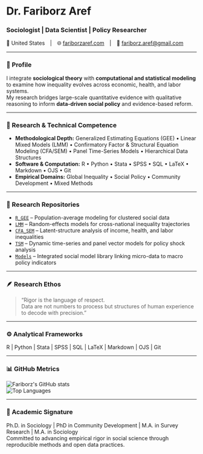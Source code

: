 # Dr. Fariborz Aref  
### Sociologist  |  Data Scientist  |  Policy Researcher  

📍 United States | 🌐 [fariborzaref.com](https://fariborzaref.com) | 📧 fariborz.aref@gmail.com  

---

### 🧭 Profile  
I integrate **sociological theory** with **computational and statistical modeling** to examine how inequality evolves across economic, health, and labor systems.  
My research bridges large-scale quantitative evidence with qualitative reasoning to inform **data-driven social policy** and evidence-based reform.

---

### 🔬 Research & Technical Competence  
- **Methodological Depth:** Generalized Estimating Equations (GEE) • Linear Mixed Models (LMM) • Confirmatory Factor & Structural Equation Modeling (CFA/SEM) • Panel Time-Series Models • Hierarchical Data Structures  
- **Software & Computation:** R • Python • Stata • SPSS • SQL • LaTeX • Markdown • OJS • Git  
- **Empirical Domains:** Global Inequality • Social Policy • Community Development • Mixed Methods

---

### 🧩 Research Repositories  
- [`R_GEE`](https://github.com/fariborzaref/R_GEE) – Population-average modeling for clustered social data  
- [`LMM`](https://github.com/fariborzaref/LMM) – Random-effects models for cross-national inequality trajectories  
- [`CFA_SEM`](https://github.com/fariborzaref/CFA_SEM) – Latent-structure analysis of income, health, and labor inequalities  
- [`TSM`](https://github.com/fariborzaref/TSM) – Dynamic time-series and panel vector models for policy shock analysis  
- [`Models`](https://github.com/fariborzaref/Models) – Integrated social model library linking micro-data to macro policy indicators  

---

### 🪶 Research Ethos  
> “Rigor is the language of respect.  
> Data are not numbers to process but structures of human experience to decode with precision.”  

---

### ⚙️ Analytical Frameworks  
R | Python | Stata | SPSS | SQL | LaTeX | Markdown | OJS | Git  

---

### 📊 GitHub Metrics  
![Fariborz's GitHub stats](https://github-readme-stats.vercel.app/api?username=fariborzaref&show_icons=true&theme=transparent&hide_border=true)  
![Top Languages](https://github-readme-stats.vercel.app/api/top-langs/?username=fariborzaref&layout=compact&theme=transparent&hide_border=true&v=2)

---

### 📘 Academic Signature  
Ph.D. in Sociology | PhD in Community Development | M.A. in Survey Research | M.A. in Sociology  
Committed to advancing empirical rigor in social science through reproducible methods and open data practices.



